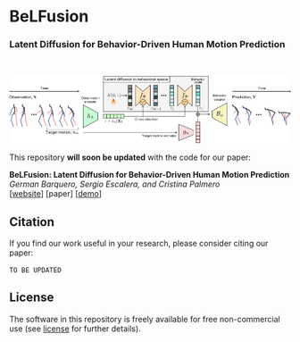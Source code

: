 # BeLFusion
### Latent Diffusion for Behavior-Driven Human Motion Prediction
<br>

![BeLFusion's architecture](assets/arch.png)

This repository **will soon be updated** with the code for our paper:

**BeLFusion: Latent Diffusion for Behavior-Driven Human Motion Prediction**<br>
*German Barquero, Sergio Escalera, and Cristina Palmero*<br>
[[website](https://barquerogerman.github.io/BeLFusion/)] [paper] [[demo](https://barquerogerman.github.io/BeLFusion/)]

## Citation
If you find our work useful in your research, please consider citing our paper:
```
TO BE UPDATED
```

## License
The software in this repository is freely available for free non-commercial use (see [license](https://github.com/BarqueroGerman/BeLFusion/blob/main/LICENSE) for further details).